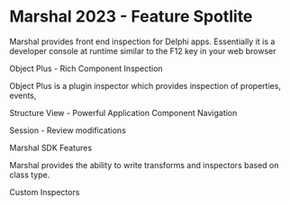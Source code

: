 # Marshal 2023 - Feature Spotlite

Marshal provides front end inspection for Delphi apps. Essentially it is a developer console at runtime similar to the F12 key in your web browser


Object Plus - Rich Component Inspection

Object Plus is a plugin inspector which provides inspection of properties, events, 

Structure View - Powerful Application Component Navigation

Session - Review modifications


Marshal SDK Features

Marshal provides the ability to write transforms and inspectors based on class type.

Custom Inspectors
